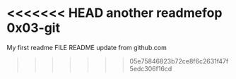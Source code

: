 <<<<<<< HEAD
another readmefop 0x03-git
=======
My first readme FILE
README update from github.com
>>>>>>> 05e75846823b72ce8f6c2631f47f5edc306f16cd
